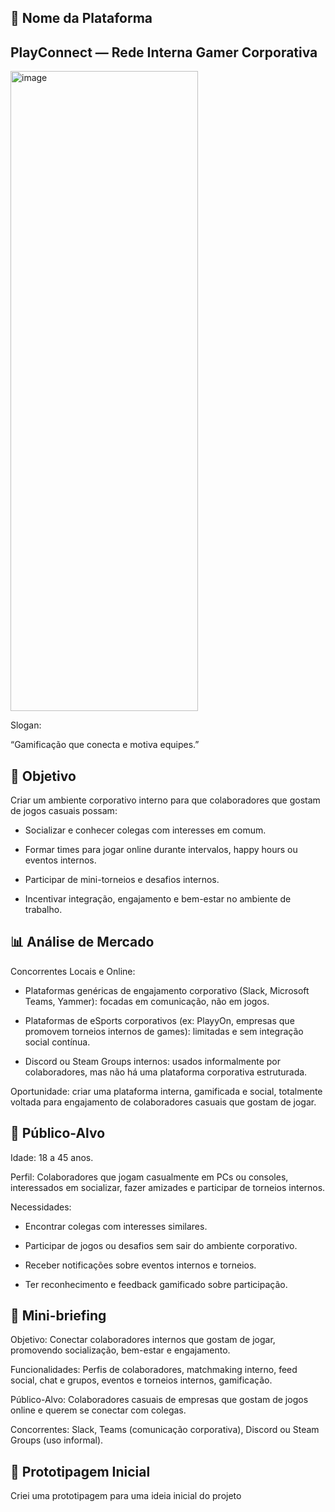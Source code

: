 ## 🏢 Nome da Plataforma

## PlayConnect — Rede Interna Gamer Corporativa
<img width="300" height="1024" alt="image" src="https://github.com/user-attachments/assets/74ad1ce1-04fe-4183-846a-e13581b49a0e" />

Slogan:

“Gamificação que conecta e motiva equipes.”

## 🎯 Objetivo

Criar um ambiente corporativo interno para que colaboradores que gostam de jogos casuais possam:

- Socializar e conhecer colegas com interesses em comum.

- Formar times para jogar online durante intervalos, happy hours ou eventos internos.

- Participar de mini-torneios e desafios internos.

- Incentivar integração, engajamento e bem-estar no ambiente de trabalho.

## 📊 Análise de Mercado
Concorrentes Locais e Online:

- Plataformas genéricas de engajamento corporativo (Slack, Microsoft Teams, Yammer): focadas em comunicação, não em jogos.

- Plataformas de eSports corporativos (ex: PlayyOn, empresas que promovem torneios internos de games): limitadas e sem integração social contínua.

- Discord ou Steam Groups internos: usados informalmente por colaboradores, mas não há uma plataforma corporativa estruturada.

Oportunidade: criar uma plataforma interna, gamificada e social, totalmente voltada para engajamento de colaboradores casuais que gostam de jogar.

## 🎯 Público-Alvo

Idade: 18 a 45 anos.

Perfil: Colaboradores que jogam casualmente em PCs ou consoles, interessados em socializar, fazer amizades e participar de torneios internos.

Necessidades:

- Encontrar colegas com interesses similares.

- Participar de jogos ou desafios sem sair do ambiente corporativo.

- Receber notificações sobre eventos internos e torneios.

 - Ter reconhecimento e feedback gamificado sobre participação.

## 📝 Mini-briefing

Objetivo: Conectar colaboradores internos que gostam de jogar, promovendo socialização, bem-estar e engajamento.

Funcionalidades: Perfis de colaboradores, matchmaking interno, feed social, chat e grupos, eventos e torneios internos, gamificação.

Público-Alvo: Colaboradores casuais de empresas que gostam de jogos online e querem se conectar com colegas.

Concorrentes: Slack, Teams (comunicação corporativa), Discord ou Steam Groups (uso informal).


## 📱 Prototipagem Inicial

Criei uma prototipagem para uma ideia inicial do projeto


